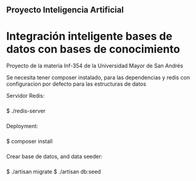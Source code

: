 ## Proyecto Inteligencia Artificial

# Integración inteligente bases de datos con bases de conocimiento
Proyecto de la materia Inf-354 de la Universidad Mayor de San Andrés

Se necesita tener composer instalado, para las dependencias y redis con  configuracion
por defecto para las estructuras de datos

Servidor Redis:
###
$ ./redis-server
###

Deployment:
###
$ composer install
###

Crear base de datos, and data seeder:
###
$ ./artisan migrate
    $ ./artisan db:seed
###
